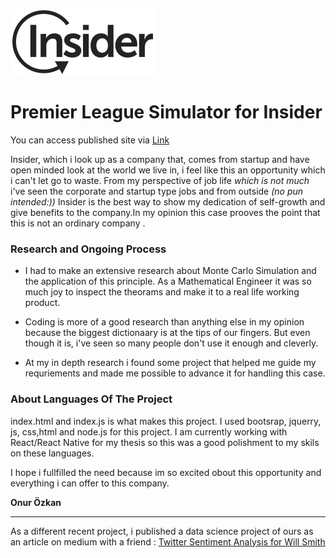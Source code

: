 ![insider](./docs/images/logo.webp)
# Premier League Simulator for Insider

You can access published site via [Link](https://onurzkan.github.io/insider-case/)

Insider, which i look up as a company that, comes from startup and have open minded look at the world we live in, i feel like this an opportunity which i can't let go to waste. From my perspective of job life *which is not much* i've seen the corporate and startup type jobs and from outside *(no pun intended:))* Insider is the best way to show my dedication of self-growth and give benefits to the company.In my opinion this case prooves the point that this is not an ordinary company .

### Research and Ongoing Process 

- I had to make an extensive research about Monte Carlo Simulation and the application of this principle. As a Mathematical Engineer it was so much joy to inspect the theorams and make it to a real life working product.

- Coding is more of a good research than anything else in my opinion because the biggest dictionaary is at the tips of our fingers. But even though it is, i've seen so many people don't use it enough and cleverly.

- At my in depth research i found some project that helped me guide my requriements and made me possible to advance it for handling this case.

### About Languages Of The Project

index.html and index.js is what makes this project. I used bootsrap, jquerry, js, css,html and node.js for this project. I am currently working with React/React Native for my thesis so this was a good polishment to my skils on these languages.

I hope i fullfilled the need because im so excited obout this opportunity and everything i can offer to this company.

**Onur Özkan**

---

As a different recent project, i published a data science project of ours as an article on medium with a friend : [Twitter Sentiment Analysis for Will Smith](https://medium.com/@onurozkan_/twitter-sentiment-analysis-for-will-smith-498938378cc7)
